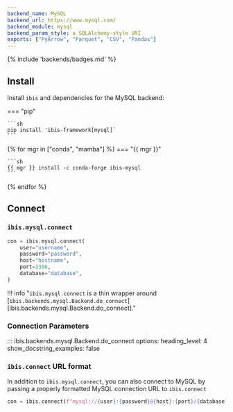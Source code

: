 ```yaml
---
backend_name: MySQL
backend_url: https://www.mysql.com/
backend_module: mysql
backend_param_style: a SQLAlchemy-style URI
exports: ["PyArrow", "Parquet", "CSV", "Pandas"]
---
```


{% include 'backends/badges.md' %}

## Install

Install `ibis` and dependencies for the MySQL backend:

=== "pip"

    ```sh
    pip install 'ibis-framework[mysql]`
    ```

{% for mgr in ["conda", "mamba"] %}
=== "{{ mgr }}"

    ```sh
    {{ mgr }} install -c conda-forge ibis-mysql
    ```

{% endfor %}

## Connect

### `ibis.mysql.connect`

```python
con = ibis.mysql.connect(
    user="username",
    password="password",
    host="hostname",
    port=3306,
    database="database",
)
```

<!-- prettier-ignore-start -->
!!! info "`ibis.mysql.connect` is a thin wrapper around [`ibis.backends.mysql.Backend.do_connect`][ibis.backends.mysql.Backend.do_connect]."
<!-- prettier-ignore-end -->

### Connection Parameters

<!-- prettier-ignore-start -->
::: ibis.backends.mysql.Backend.do_connect
    options:
      heading_level: 4
      show_docstring_examples: false
<!-- prettier-ignore-end -->

### `ibis.connect` URL format

In addition to `ibis.mysql.connect`, you can also connect to MySQL by
passing a properly formatted MySQL connection URL to `ibis.connect`

```python
con = ibis.connect(f"mysql://{user}:{password}@{host}:{port}/{database}")
```

